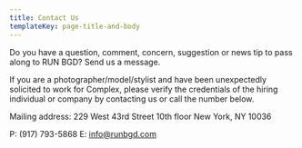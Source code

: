```yaml
---
title: Contact Us
templateKey: page-title-and-body
---
```

Do you have a question, comment, concern, suggestion or news tip to pass along to RUN BGD? Send us a message. 

If you are a photographer/model/stylist and have been unexpectedly solicited to work for Complex, please verify the credentials of the hiring individual or company by contacting us or call the number below. 

Mailing address:
229 West 43rd Street
10th floor
New York, NY 10036

P: (917) 793-5868
E: info@runbgd.com